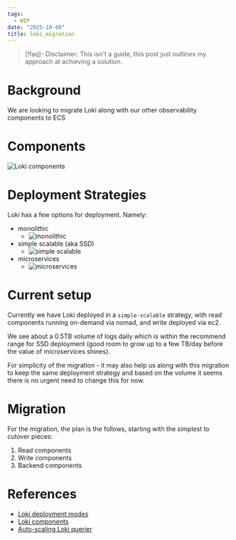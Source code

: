 ```yaml
---
tags:
  - WIP
date: "2025-10-09"
title: loki_migration
---
```


> [!faq]- Disclaimer: 
> This isn't a guide, this post just outlines my approach at achieving a solution.

# Background

We are looking to migrate Loki along with our other observability components to ECS

# Components

![Loki components](https://grafana.com/docs/loki/latest/get-started/loki_architecture_components.svg)

# Deployment Strategies

Loki has a few options for deployment. Namely:

- monolithic
	- ![monolithic](https://grafana.com/docs/loki/latest/get-started/monolithic-mode.png)
- simple scalable (aka SSD)
	- ![simple scalable](https://grafana.com/docs/loki/latest/get-started/scalable-monolithic-mode.png)
- microservices
	- ![microservices](https://grafana.com/docs/loki/latest/get-started/microservices-mode.png)

# Current setup

Currently we have Loki deployed in a `simple-scalable` strategy, with read components running on-demand via nomad, and write deployed via ec2.

We see about a 0.5TB volume of logs daily which is within the recommend range for SSD deployment (good room to grow up to a few TB/day before the value of microservices shines).

For simplicity of the migration - it may also help us along with this migration to keep the same deployment strategy and based on the volume it seems there is no urgent need to change this for now.

# Migration

For the migration, the plan is the follows, starting with the simplest to cutover pieces:

1. Read components
2. Write components
3. Backend components

# References

- [Loki deployment modes](https://grafana.com/docs/loki/latest/get-started/deployment-modes/)
- [Loki components](https://grafana.com/docs/loki/latest/get-started/components/)
- [Auto-scaling Loki querier](https://grafana.com/docs/loki/latest/operations/autoscaling_queriers/)